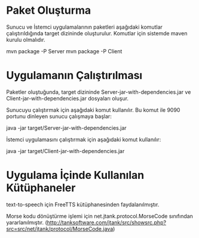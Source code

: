 Paket Oluşturma
===============

Sunucu ve İstemci uygulamalarının paketleri aşağıdaki komutlar çalıştırıldığında
target dizininde oluşturulur. Komutlar için sistemde maven kurulu olmalıdır.

mvn package -P Server
mvn package -P Client

Uygulamanın Çalıştırılması
==========================

Paketler oluştuğunda, target dizininde Server-jar-with-dependencies.jar ve
Client-jar-with-dependencies.jar dosyaları oluşur.

Sunucuyu çalıştırmak için aşağıdaki komut kullanılır. Bu komut ile 9090 portunu
dinleyen sunucu çalışmaya başlar:

java -jar target/Server-jar-with-dependencies.jar

İstemci uygulamasını çalıştırmak için aşağıdaki komut kullanılır:

java -jar target/Client-jar-with-dependencies.jar

Uygulama İçinde Kullanılan Kütüphaneler
=======================================

text-to-speech için FreeTTS kütüphanesinden faydalanılmıştır.

Morse kodu dönüştürme işlemi için net.jtank.protocol.MorseCode sınıfından
yararlanılmıştır. (http://tanksoftware.com/jtank/src/showsrc.php?src=src/net/jtank/protocol/MorseCode.java)